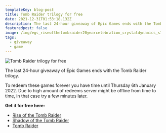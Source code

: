 ```yaml
---
templateKey: blog-post
title: Tomb Raider trilogy for free
date: 2021-12-31T01:53:18.132Z
description: The last 24-hour giveaway of Epic Games ends with the Tomb Raider trilogy
featuredpost: false
image: /img/egs_riseofthetombraider20yearcelebration_crystaldynamics_s1_2560x1440-3bd5b3c4c11d46cc2dcb06bdf2f77627.jpeg
tags:
  - giveaway
  - game
---
```


![Tomb Raider trilogy for free](/img/egs_riseofthetombraider20yearcelebration_crystaldynamics_s1_2560x1440-3bd5b3c4c11d46cc2dcb06bdf2f77627.jpeg)

The last 24-hour giveaway of Epic Games ends with the Tomb Raider trilogy.

To redeem these games forever you have time until Thursday 6th January 2022. Due to high amount of redeems server might be offline from time to time, in that case try a few minutes later.

**Get it for free here:**

- [Rise of the Tomb Raider](https://www.epicgames.com/store/en-US/p/rise-of-the-tomb-raider)
- [Shadow of the Tomb Raider](https://www.epicgames.com/store/en-US/p/shadow-of-the-tomb-raider)
- [Tomb Raider](https://www.epicgames.com/store/en-US/p/tomb-raider)

